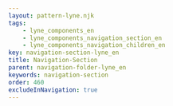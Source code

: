 ```yaml
---
layout: pattern-lyne.njk
tags: 
    - lyne_components_en
    - lyne_components_navigation_section_en
    - lyne_components_navigation_children_en
key: navigation-section-lyne_en
title: Navigation-Section
parent: navigation-folder-lyne_en
keywords: navigation-section
order: 460
excludeInNavigation: true
---
```

